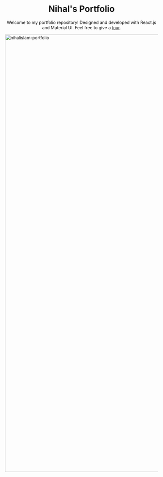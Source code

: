 <div align="center">
  <h1>Nihal's Portfolio</h1>
</div>

<p align="center">Welcome to my portfolio repository! Designed and developed with React.js and Material UI. Feel free to give a <a href="https://nihalislam.vercel.app/">tour</a>.</p>

<img width="1438" alt="nihalislam-portfolio" src="https://github.com/user-attachments/assets/663aa6e9-f6e4-4ba7-849e-77bed4b05e15" />
